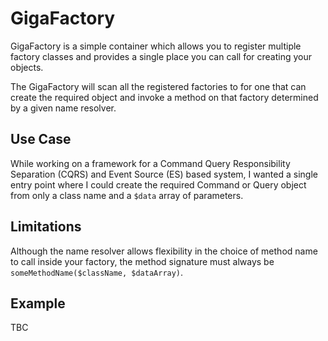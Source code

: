 # GigaFactory

GigaFactory is a simple container which allows you to register multiple factory 
classes and provides a single place you can call for creating your objects.

The GigaFactory will scan all the registered factories to for one that can create
the required object and invoke a method on that factory determined by a given name
resolver.

## Use Case

While working on a framework for a Command Query Responsibility Separation (CQRS) and
Event Source (ES) based system, I wanted a single entry point where I could create
the required Command or Query object from only a class name and a `$data` array of 
parameters.

## Limitations

Although the name resolver allows flexibility in the choice of method name to call
inside your factory, the method signature must always be `someMethodName($className, $dataArray)`.

## Example

TBC

